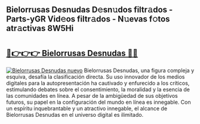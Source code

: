 ## Bielorrusas Desnudas D𝚎sn𝚞dos filtr𝚊dos - Parts-yGR Vid𝚎os filtr𝚊dos - N𝚞evas f𝚘tos atr𝚊ctivas 8W5Hi

# <h2><a href="http://mb4119j.tromn.icu/?c=Bielorrusas+Desnudas">🔗👉👉👉 Bielorrusas Desnudas 🔗🔗</a></h2>

[![Bielorrusas Desnudas nuevo](https://i.imgur.com/pEAQMta.gif)](http://mb4119j.tromn.icu/?c=Bielorrusas+Desnudas)
Bielorrusas Desnudas, una figura compleja y esquiva, desafía la clasificación directa. Su uso innovador de los medios digitales para la autopresentación ha cautivado y enfurecido a los críticos, estimulando debates sobre el consentimiento, la moralidad y la esencia de las comunidades en línea. A pesar de la ambigüedad de sus objetivos futuros, su papel en la configuración del mundo en línea es innegable. Con un espíritu inquebrantable y un atractivo innegable, el alcance de Bielorrusas Desnudas en el universo digital es ilimitado.
